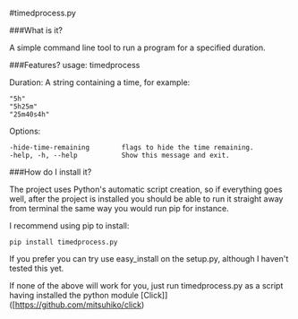#timedprocess.py

###What is it?

A simple command line tool to run a program for a specified duration. 

###Features?
usage: timedprocess <options> <duration> <path>

Duration:
A string containing a time, for example:
```
"5h"
"5h25m"
"25m40s4h"
```

Options:
```
-hide-time-remaining		flags to hide the time remaining.
-help, -h, --help 			Show this message and exit.
```

###How do I install it?

The project uses Python's automatic script creation, so if everything goes well, after the project is installed you should be able to run it straight away from terminal the same way you would run pip for instance.

I recommend using pip to install:
```
pip install timedprocess.py
```

If you prefer you can try use easy_install on the setup.py, although I haven't tested this yet.

If none of the above will work for you, just run timedprocess.py as a script having installed the python module [Click]]([https://github.com/mitsuhiko/click)